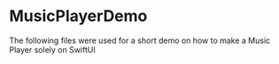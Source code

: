 # MusicPlayerDemo
The following files were used for a short demo on how to make a Music Player solely on SwiftUI
